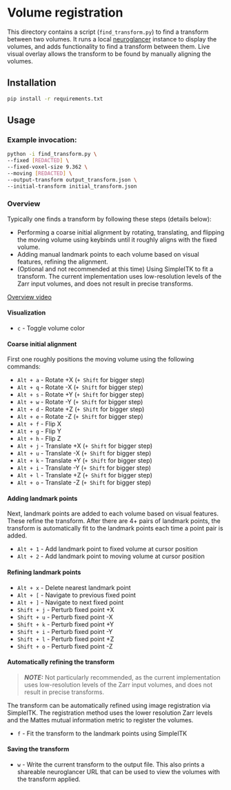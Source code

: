 # Volume registration

This directory contains a script (`find_transform.py`) to find a transform between two volumes.
It runs a local [neuroglancer](https://github.com/google/neuroglancer) instance to display the volumes, and adds functionality to find a transform between them.
Live visual overlay allows the transform to be found by manually aligning the volumes.

## Installation

```bash
pip install -r requirements.txt
```

## Usage

### Example invocation:

```bash
python -i find_transform.py \
--fixed [REDACTED] \
--fixed-voxel-size 9.362 \
--moving [REDACTED] \
--output-transform output_transform.json \
--initial-transform initial_transform.json
```

### Overview

Typically one finds a transform by following these steps (details below):

- Performing a coarse initial alignment by rotating, translating, and flipping the moving volume using keybinds until it roughly aligns with the fixed volume.
- Adding manual landmark points to each volume based on visual features, refining the alignment.
- (Optional and not recommended at this time) Using SimpleITK to fit a transform. The current implementation uses low-resolution levels of the Zarr input volumes, and does not result in precise transforms.

[Overview video](https://drive.google.com/file/d/1d05znwDmNCJdOsLd8VlH0clRorNhtcKg/view?usp=drive_link)

#### Visualization

- `c` - Toggle volume color

#### Coarse initial alignment

First one roughly positions the moving volume using the following commands:

- `Alt + a` - Rotate +X (`+ Shift` for bigger step)
- `Alt + q` - Rotate -X (`+ Shift` for bigger step)
- `Alt + s` - Rotate +Y (`+ Shift` for bigger step)
- `Alt + w` - Rotate -Y (`+ Shift` for bigger step)
- `Alt + d` - Rotate +Z (`+ Shift` for bigger step)
- `Alt + e` - Rotate -Z (`+ Shift` for bigger step)
- `Alt + f` - Flip X
- `Alt + g` - Flip Y
- `Alt + h` - Flip Z
- `Alt + j` - Translate +X (`+ Shift` for bigger step)
- `Alt + u` - Translate -X (`+ Shift` for bigger step)
- `Alt + k` - Translate +Y (`+ Shift` for bigger step)
- `Alt + i` - Translate -Y (`+ Shift` for bigger step)
- `Alt + l` - Translate +Z (`+ Shift` for bigger step)
- `Alt + o` - Translate -Z (`+ Shift` for bigger step)

#### Adding landmark points

Next, landmark points are added to each volume based on visual features.
These refine the transform.
After there are 4+ pairs of landmark points, the transform is automatically fit to the landmark points each time a point pair is added.

- `Alt + 1` - Add landmark point to fixed volume at cursor position
- `Alt + 2` - Add landmark point to moving volume at cursor position

#### Refining landmark points

- `Alt + x` - Delete nearest landmark point
- `Alt + [` - Navigate to previous fixed point
- `Alt + ]` - Navigate to next fixed point
- `Shift + j` - Perturb fixed point +X
- `Shift + u` - Perturb fixed point -X
- `Shift + k` - Perturb fixed point +Y
- `Shift + i` - Perturb fixed point -Y
- `Shift + l` - Perturb fixed point +Z
- `Shift + o` - Perturb fixed point -Z

#### Automatically refining the transform
> **_NOTE:_**  Not particularly recommended, as the current implementation uses low-resolution levels of the Zarr input volumes, and does not result in precise transforms.

The transform can be automatically refined using image registration via SimpleITK.
The registration method uses the lower resolution Zarr levels and the Mattes mutual information metric to register the volumes.

- `f` - Fit the transform to the landmark points using SimpleITK

#### Saving the transform

- `w` - Write the current transform to the output file. This also prints a shareable neuroglancer URL that can be used to view the volumes with the transform applied.

